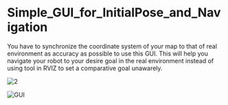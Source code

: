 # Simple_GUI_for_InitialPose_and_Navigation

You have to synchronize the coordinate system of your map to that of real environment as accuracy as possible to use this GUI. This will help you navigate your robot to your desire goal in the real environment instead of using tool in RVIZ to set a comparative goal unawarely.

![2](https://user-images.githubusercontent.com/69660620/129465810-04e0cf30-2106-4276-9a5d-78c688e56342.png)


![GUI](https://user-images.githubusercontent.com/69660620/129465729-3f3d7e16-bfb8-4f67-83fd-a1ab157af164.png)
